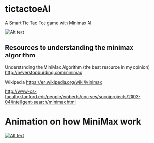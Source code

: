 # tictactoeAI
A Smart Tic Tac Toe game with Minimax AI

![Alt text](http://image.ibb.co/jXyBiF/tictactoe.png)

## Resources to understanding the minimax algorithm

Understanding the MiniMax Algorithm (the best resource in my opinion)
http://neverstopbuilding.com/minimax

Wikipedia
https://en.wikipedia.org/wiki/Minimax

http://www-cs-faculty.stanford.edu/people/eroberts/courses/soco/projects/2003-04/intelligent-search/minimax.html

# Animation on how MiniMax work
[![Alt text](https://img.youtube.com/vi/zDskcx8FStA/0.jpg)](https://www.youtube.com/watch?v=zDskcx8FStA)
